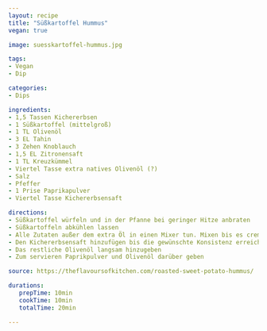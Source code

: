 ```yaml
---
layout: recipe
title: "Süßkartoffel Hummus"
vegan: true

image: suesskartoffel-hummus.jpg

tags:
- Vegan
- Dip

categories:
- Dips

ingredients:
- 1,5 Tassen Kichererbsen
- 1 Süßkartoffel (mittelgroß)
- 1 TL Olivenöl
- 3 EL Tahin
- 3 Zehen Knoblauch
- 1,5 EL Zitronensaft
- 1 TL Kreuzkümmel
- Viertel Tasse extra natives Olivenöl (?)
- Salz
- Pfeffer
- 1 Prise Paprikapulver
- Viertel Tasse Kichererbsensaft

directions:
- Süßkartoffel würfeln und in der Pfanne bei geringer Hitze anbraten
- Süßkartoffeln abkühlen lassen
- Alle Zutaten außer dem extra Öl in einen Mixer tun. Mixen bis es cremig ist.
- Den Kichererbsensaft hinzufügen bis die gewünschte Konsistenz erreicht ist.
- Das restliche Olivenöl langsam hinzugeben
- Zum servieren Paprikpulver und Olivenöl darüber geben

source: https://theflavoursofkitchen.com/roasted-sweet-potato-hummus/

durations:
   prepTime: 10min
   cookTime: 10min
   totalTime: 20min

---
```


